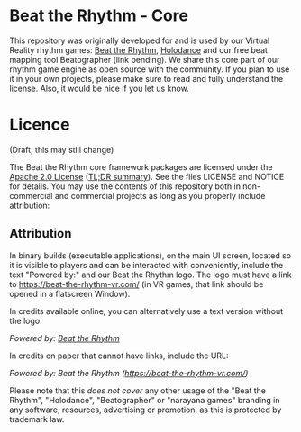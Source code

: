 # Beat the Rhythm - Core

This repository was originally developed for and is used by our Virtual Reality rhythm games: [Beat the Rhythm](https://beat-the-rhythm-vr.com/), [Holodance](https://store.steampowered.com/app/422860/Holodance/) and our free beat mapping tool Beatographer (link pending). We share this core part of our rhythm game engine as open source with the community. If you plan to use it in your own projects, please make sure to read and fully understand the license. Also, it would be nice if you let us know.

# Licence

(Draft, this may still change)

The Beat the Rhythm core framework packages are licensed under the [Apache 2.0 License](https://tldrlegal.com/license/apache-license-2.0-(apache-2.0)#fulltext) ([TL;DR summary](https://tldrlegal.com/license/apache-license-2.0-(apache-2.0)#summary)). See the files LICENSE and NOTICE for details. You may use the contents of this repository both in non-commercial and commercial projects as long as you properly include attribution:

## Attribution

In binary builds (executable applications), on the main UI screen, located so it is visible to players and can be interacted with conveniently, include the text "Powered by:" and our Beat the Rhythm logo. The logo must have a link to https://beat-the-rhythm-vr.com/ (in VR games, that link should be opened in a flatscreen Window).

In credits available online, you can alternatively use a text version without the logo: 

*Powered by: [Beat the Rhythm](https://beat-the-rhythm-vr.com/)*

In credits on paper that cannot have links, include the URL:

*Powered by: Beat the Rhythm (https://beat-the-rhythm-vr.com/)*

Please note that this *does not cover* any other usage of the "Beat the Rhythm", "Holodance", "Beatographer" or "narayana games" branding in any software, resources, advertising or promotion, as this is protected by trademark law.
